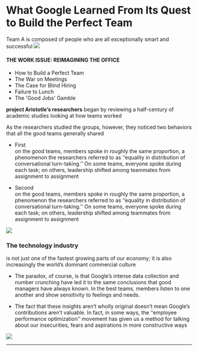 # What Google Learned From Its Quest to Build the Perfect Team 
Team A is composed of people who are all exceptionally smart and successful 
![](https://static01.nyt.com/images/2016/02/28/magazine/28mag-teams1-copy/28mag-teams1-copy-superJumbo-v3.jpg)
#### THE WORK ISSUE: REIMAGINING THE OFFICE 
- How to Build a Perfect Team
- The War on Meetings
- The Case for Blind Hiring
- Failure to Lunch
- The 'Good Jobs' Gamble

**project Aristotle’s researchers**  began by reviewing a half-century of academic studies looking at how teams worked

As the researchers studied the groups, however, they noticed two behaviors that all the good teams generally shared 
- First  
  on the good teams, members spoke in roughly the same proportion, a phenomenon the researchers referred to as ‘‘equality in distribution of conversational turn-taking.’’ On some teams, everyone spoke during each task; on others, leadership shifted among teammates from assignment to assignment 

- Second   
on the good teams, members spoke in roughly the same proportion, a phenomenon the researchers referred to as ‘‘equality in distribution of conversational turn-taking.’’ On some teams, everyone spoke during each task; on others, leadership shifted among teammates from assignment to assignment

![](https://i.ytimg.com/vi/v2PaZ8Nl2T4/maxresdefault.jpg) 

### The technology industry  
is not just one of the fastest growing parts of our economy; it is also increasingly the world’s dominant commercial culture


- The paradox, of course, is that Google’s intense data collection and number crunching have led it to the same conclusions that good managers have always known. In the best teams, members listen to one another and show sensitivity to feelings and needs.

- The fact that these insights aren’t wholly original doesn’t mean Google’s contributions aren’t valuable. In fact, in some ways, the ‘‘employee performance optimization’’ movement has given us a method for talking about our insecurities, fears and aspirations in more constructive ways 

![](https://static01.nyt.com/images/2016/02/28/magazine/28mag-teams2/28mag-teams2-jumbo.jpg)

-----------------------------------------------

